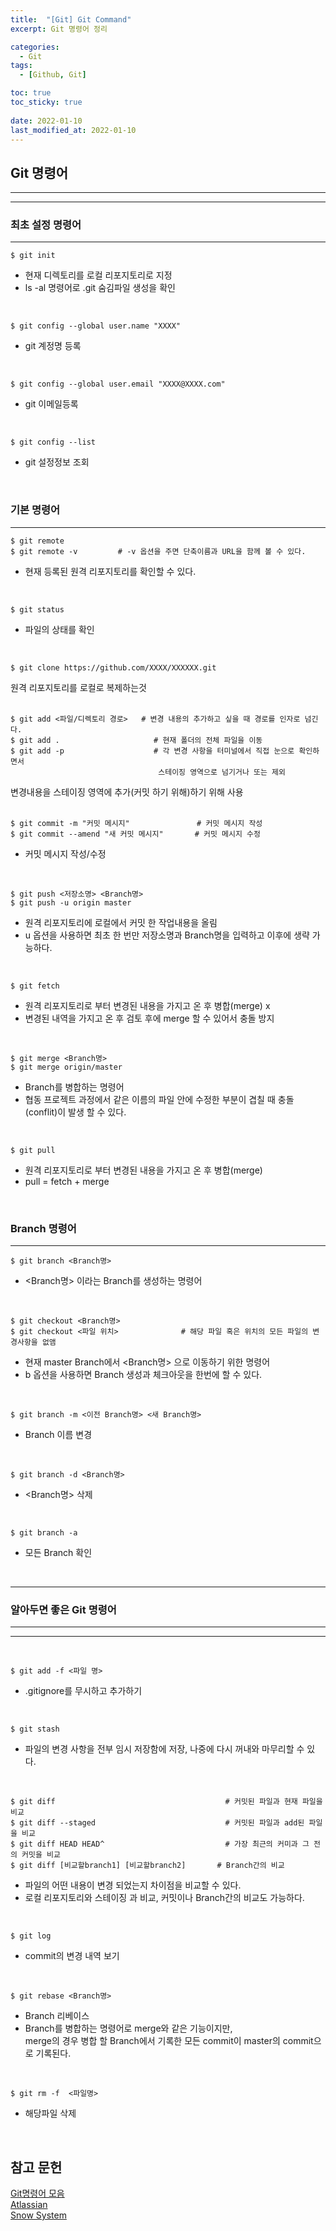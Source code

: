```yaml
---
title:  "[Git] Git Command"
excerpt: Git 명령어 정리

categories:
  - Git
tags:
  - [Github, Git]

toc: true
toc_sticky: true
 
date: 2022-01-10
last_modified_at: 2022-01-10
---
```



## Git 명령어 <br>
---
---

### 최초 설정 명령어 <br>
---

```
$ git init
```
- 현재 디렉토리를 로컬 리포지토리로 지정
- ls -al 명령어로 .git 숨김파일 생성을 확인
 <br>

```
$ git config --global user.name "XXXX"
```
- git 계정명 등록 <br>
 <br>

```
$ git config --global user.email "XXXX@XXXX.com"
```
- git 이메일등록 <br>
 <br>

```
$ git config --list 
```
- git 설정정보 조회 <br>
 <br>


### 기본 명령어 <br>
---

```
$ git remote
$ git remote -v         # -v 옵션을 주면 단축이름과 URL을 함께 볼 수 있다.
```
- 현재 등록된 원격 리포지토리를 확인할 수 있다. <br>
 <br>

```
$ git status
```
- 파일의 상태를 확인 <br>
 <br>

```
$ git clone https://github.com/XXXX/XXXXXX.git
```
원격 리포지토리를 로컬로 복제하는것 <br>
 <br>

 ```
$ git add <파일/디렉토리 경로>   # 변경 내용의 추가하고 싶을 때 경로를 인자로 넘긴다.
$ git add .                     # 현재 폴더의 전체 파일을 이동
$ git add -p                    # 각 변경 사항을 터미널에서 직접 눈으로 확인하면서
                                  스테이징 영역으로 넘기거나 또는 제외
```
변경내용을 스테이징 영역에 추가(커밋 하기 위해)하기 위해 사용 <br>
 <br>


```
$ git commit -m "커밋 메시지"               # 커밋 메시지 작성
$ git commit --amend "새 커밋 메시지"       # 커밋 메시지 수정
```
- 커밋 메시지 작성/수정 <br>
 <br>

```
$ git push <저장소명> <Branch명>
$ git push -u origin master
```
- 원격 리포지토리에 로컬에서 커밋 한 작업내용을 올림
- u 옵션을 사용하면 최초 한 번만 저장소명과 Branch명을 입력하고 이후에 생략 가능하다. <br>
 <br>


```
$ git fetch
```
- 원격 리포지토리로 부터 변경된 내용을 가지고 온 후 병합(merge) x
- 변경된 내역을 가지고 온 후 검토 후에 merge 할 수 있어서 충돌 방지 <br>
 <br>


```
$ git merge <Branch명>
$ git merge origin/master
```
- Branch를 병합하는 명령어
- 협동 프로젝트 과정에서 같은 이름의 파일 안에 수정한 부분이 겹칠 때 충돌(conflit)이 발생 할 수 있다. <br>
 <br>


```
$ git pull
```
- 원격 리포지토리로 부터 변경된 내용을 가지고 온 후 병합(merge)
- pull = fetch + merge <br>
 <br>


### Branch 명령어 <br>
---

```
$ git branch <Branch명>
```
- <Branch명> 이라는 Branch를 생성하는 명령어 <br>
 <br>


```
$ git checkout <Branch명>
$ git checkout <파일 위치>              # 해당 파일 혹은 위치의 모든 파일의 변경사항을 없앰
```
- 현재 master Branch에서 <Branch명> 으로 이동하기 위한 명령어
- b 옵션을 사용하면 Branch 생성과 체크아웃을 한번에 할 수 있다. <br>
 <br>

```
$ git branch -m <이전 Branch명> <새 Branch명>
```
- Branch 이름 변경 <br>
 <br>


```
$ git branch -d <Branch명>
```
-  <Branch명> 삭제 <br>
 <br>


```
$ git branch -a
```
- 모든 Branch 확인 <br>
 <br>

---


### 알아두면 좋은 Git 명령어 <br>
--- 
---
<br>

```
$ git add -f <파일 명>
```
- .gitignore를 무시하고 추가하기 <br>
 <br>

 ```
$ git stash
```
- 파일의 변경 사항을 전부 임시 저장함에 저장, 나중에 다시 꺼내와 마무리할 수 있다.
 <br>


```
$ git diff                                      # 커밋된 파일과 현재 파일을 비교
$ git diff --staged                             # 커밋된 파일과 add된 파일을 비교         
$ git diff HEAD HEAD^                           # 가장 최근의 커미과 그 전의 커밋을 비교
$ git diff [비교할branch1] [비교할branch2]       # Branch간의 비교  
```
- 파일의 어떤 내용이 변경 되었는지 차이점을 비교할 수 있다.
- 로컬 리포지토리와 스테이징 과 비교, 커밋이나 Branch간의 비교도 가능하다. <br>
 <br>


```
$ git log
```
- commit의 변경 내역 보기 <br>
 <br>


```
$ git rebase <Branch명>
```
- Branch 리베이스
- Branch를 병합하는 명령어로 merge와 같은 기능이지만, <br>
  merge의 경우 병합 할 Branch에서 기록한 모든 commit이 master의 commit으로 기록된다. <br> 
 <br> 


```
$ git rm -f  <파일명>
```
- 해당파일 삭제 <br>
 <br>


## 참고 문헌

[Git명령어 모음](https://khs613.github.io/github/github-base/) <br>
[Atlassian](https://www.atlassian.com/git/glossary) <br>
[Snow System](https://snowsystem.net/git/git-command/git-rm/#) <br>